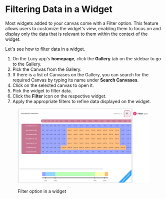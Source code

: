 # Filtering Data in a Widget

Most widgets added to your canvas come with a Filter option. This feature allows users to customize the widget's view, enabling them to focus on and display only the data that is relevant to them within the context of the widget.

Let's see how to filter data in a widget.

1. On the Lucy app's **homepage**, click the **Gallery** tab on the sidebar to go to the Gallery.
2. Pick the Canvas from the Gallery.
3. If there is a list of Canvases on the Gallery, you can search for the required Canvas by typing its name under **Search Canvases**.
4. Click on the selected canvas to open it.
5. Pick the widget to filter data.
6. Click the **Filter** icon on the respective widget.&#x20;
7. Apply the appropriate filters to refine data displayed on the widget.

<figure><img src="../.gitbook/assets/LC_Filtering Data in a Widget_S2.png" alt=""><figcaption><p>Filter option in a widget</p></figcaption></figure>
